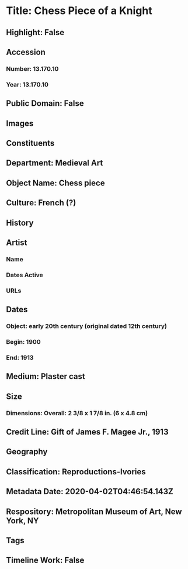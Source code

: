 # Title: Chess Piece of a Knight
## Highlight: False
## Accession
### Number: 13.170.10
### Year: 13.170.10
## Public Domain: False
## Images
## Constituents
## Department: Medieval Art
## Object Name: Chess piece
## Culture: French (?)
## History
## Artist
### Name
### Dates Active
### URLs
## Dates
### Object: early 20th century (original dated 12th century)
### Begin: 1900
### End: 1913
## Medium: Plaster cast
## Size
### Dimensions: Overall: 2 3/8 x 1 7/8 in. (6 x 4.8 cm)
## Credit Line: Gift of James F. Magee Jr., 1913
## Geography
## Classification: Reproductions-Ivories
## Metadata Date: 2020-04-02T04:46:54.143Z
## Respository: Metropolitan Museum of Art, New York, NY
## Tags
## Timeline Work: False